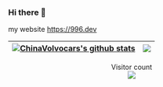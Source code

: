 ### Hi there 👋
my website https://996.dev 

| <a href="https://github.com/anuraghazra/github-readme-stats"><img align="center" src="https://github-readme-stats.vercel.app/api?username=ChinaVolvocars&show_icons=true&include_all_commits=true&theme=buefy&hide_border=true" alt="ChinaVolvocars's github stats" /></a> | <a href="https://github.com/anuraghazra/github-readme-stats"><img align="center" src="https://github-readme-stats.vercel.app/api/top-langs/?username=ChinaVolvocars&layout=compact&theme=buefy&hide_border=true" /></a> |
| ------------- | ------------- |

<p align="center"> 
  Visitor count<br>
  <img src="https://profile-counter.glitch.me/ChinaVolvocars/count.svg" />
</p>
